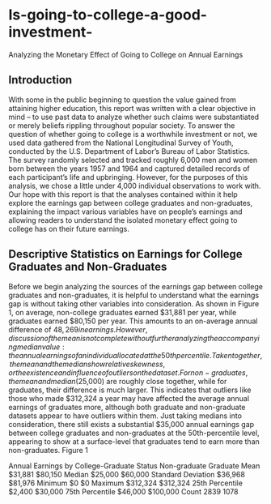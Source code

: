 # Is-going-to-college-a-good-investment-
Analyzing the Monetary Effect of Going to College on Annual Earnings 
## Introduction
With some in the public beginning to question the value gained from attaining higher education, this report was written with a clear objective in mind – to use past data to analyze whether such claims were substantiated or merely beliefs rippling throughout popular society. To answer the question of whether going to college is a worthwhile investment or not, we used data gathered from the National Longitudinal Survey of Youth, conducted by the U.S. Department of Labor’s Bureau of Labor Statistics. The survey randomly selected and tracked roughly 6,000 men and women born between the years 1957 and 1964 and captured detailed records of each participant’s life and upbringing. However, for the purposes of this analysis, we chose a little under 4,000 individual observations to work with. Our hope with this report is that the analyses contained within it help explore the earnings gap between college graduates and non-graduates, explaining the impact various variables have on people’s earnings and allowing readers to understand the isolated monetary effect going to college has on their future earnings. 
## Descriptive Statistics on Earnings for College Graduates and Non-Graduates
Before we begin analyzing the sources of the earnings gap between college graduates and non-graduates, it is helpful to understand what the earnings gap is without taking other variables into consideration. As shown in Figure 1, on average, non-college graduates earned $31,881 per year, while graduates earned $80,150 per year. This amounts to an on-average annual difference of $48,269 in earnings. However, discussion of the mean is not complete without further analyzing the accompanying median value: the annual earnings of an individual located at the 50th percentile. Taken together, the mean and the median show relative skewness, or the existence and influence of outliers on the dataset. For non-graduates, the mean and median ($25,000) are roughly close together, while for graduates, their difference is much larger. This indicates that outliers like those who made $312,324 a year may have affected the average annual earnings of graduates more, although both graduate and non-graduate datasets appear to have outliers within them. Just taking medians into consideration, there still exists a substantial $35,000 annual earnings gap between college graduates and non-graduates at the 50th-percentile level, appearing to show at a surface-level that graduates tend to earn more than non-graduates.
Figure 1

Annual Earnings by College-Graduate Status
 	Non-graduate	Graduate
Mean	$31,881	$80,150
Median	$25,000	$60,000
Standard Deviation	$36,968	$81,976
Minimum	$0	$0
Maximum	$312,324	$312,324
25th Percentile	$2,400	$30,000
75th Percentile	$46,000	$100,000
Count	2839	1078
